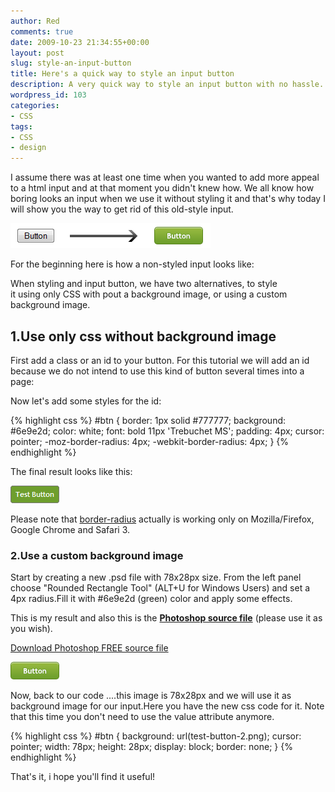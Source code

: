 ```yaml
---
author: Red
comments: true
date: 2009-10-23 21:34:55+00:00
layout: post
slug: style-an-input-button
title: Here's a quick way to style an input button
description: A very quick way to style an input button with no hassle.
wordpress_id: 103
categories:
- CSS
tags:
- CSS
- design
---
```


I assume there was at least one time when you wanted to add more appeal to a html input and at that moment you didn't knew how.
We all know how boring looks an input when we use it without styling it and that's why today I will show you the way to get rid of this old-style input.

[![](/dist/uploads/2009/10/style-button-input.png)](http://www.red-team-design.com/style-an-input-button/)

<!-- more -->

For the beginning here is how a non-styled input looks like:

When styling and input button, we have two alternatives, to style it using only CSS with pout a background image, or using a custom background image.

## 1.Use only css without background image

First add a class or an id to your button. For this tutorial we will add an id because we do not intend to use this kind of button several times into a page:

Now let's add some styles for the id:
   
{% highlight css %}
#btn {
  border: 1px solid #777777;
  background: #6e9e2d;
  color: white;
  font: bold 11px 'Trebuchet MS';
  padding: 4px;
  cursor: pointer;
  -moz-border-radius: 4px;
  -webkit-border-radius: 4px;
}
{% endhighlight %}

The final result looks like this:

![test-button-1](/dist/uploads/2009/10/test-button-1.png)

Please note that [border-radius](http://www.css3.info/preview/rounded-border/) actually is working only on Mozilla/Firefox, Google Chrome and Safari 3.

### 2.Use a custom background image

Start by creating a new .psd file with 78x28px size. From the left panel choose "Rounded Rectangle Tool" (ALT+U for Windows Users) and set a 4px radius.Fill it with #6e9e2d (green) color and apply some effects.

This is my result and also this is the **[Photoshop source file](/dist/uploads/2009/10/btn.psd)** (please use it as you wish).

[Download Photoshop FREE source file](/dist/uploads/2009/10/btn.psd)

![test-button-2](/dist/uploads/2009/10/test-button-2.png)

Now, back to our code ....this image is 78x28px and we will use it as background image for our input.Here you have the new css code for it.
Note that this time you don't need to use the value attribute anymore.

{% highlight css %}
#btn {
  background: url(test-button-2.png);
  cursor: pointer;
  width: 78px;
  height: 28px;
  display: block;
  border: none;
}
{% endhighlight %} 

That's it, i hope you'll find it useful!